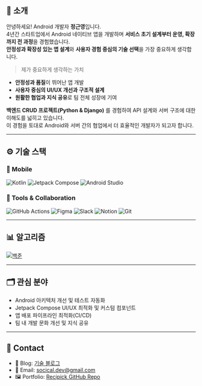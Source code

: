 ## 📝 소개

안녕하세요! Android 개발자 **정근영**입니다.  
4년간 스타트업에서 Android 네이티브 앱을 개발하며 **서비스 초기 설계부터 운영, 확장까지 전 과정**을 경험했습니다.  
**안정성과 확장성 있는 앱 설계**와 **사용자 경험 중심의 기술 선택**을 가장 중요하게 생각합니다.

> 제가 중요하게 생각하는 가치
- **안정성과 품질**이 뛰어난 앱 개발
- **사용자 중심의 UI/UX 개선과 구조적 설계**
- **원활한 협업과 지식 공유**로 팀 전체 성장에 기여

**백엔드 CRUD 프로젝트(Python & Django)** 를 경험하여 API 설계와 서버 구조에 대한 이해도를 넓히고 있습니다.  
이 경험을 토대로 Android와 서버 간의 협업에서 더 효율적인 개발자가 되고자 합니다.

---

## ⚙ 기술 스택

### 📱 Mobile
![Kotlin](https://img.shields.io/badge/-Kotlin-7F52FF?style=flat&logo=Kotlin&logoColor=white)
![Jetpack Compose](https://img.shields.io/badge/-Jetpack%20Compose-4285F4?style=flat&logo=jetpackcompose&logoColor=white)
![Android Studio](https://img.shields.io/badge/-Android%20Studio-3DDC84?style=flat&logo=android-studio&logoColor=white)

### 🧰 Tools & Collaboration
![GitHub Actions](https://img.shields.io/badge/-CI/CD-2088FF?style=flat&logo=githubactions&logoColor=white)
![Figma](https://img.shields.io/badge/-Figma-F24E1E?style=flat&logo=Figma&logoColor=white)
![Slack](https://img.shields.io/badge/-Slack-4A154B?style=flat&logo=Slack&logoColor=white)
![Notion](https://img.shields.io/badge/-Notion-000000?style=flat&logo=Notion&logoColor=white)
![Git](https://img.shields.io/badge/-Git-F05032?style=flat&logo=Git&logoColor=white)

---

## 📊 알고리즘

[![백준](http://mazassumnida.wtf/api/v2/generate_badge?boj=socical)](https://solved.ac/socical/)

---

## 🗂 관심 분야
- Android 아키텍처 개선 및 테스트 자동화
- Jetpack Compose UI/UX 최적화 및 커스텀 컴포넌트
- 앱 배포 파이프라인 최적화(CI/CD)
- 팀 내 개발 문화 개선 및 지식 공유

---

## 💬 Contact

- 📘 Blog: [기술 블로그](https://velog.io/@socical/posts)  
- 📧 Email: [socical.dev@gmail.com](mailto:socical.dev@gmail.com)
- 🖼️ Portfolio: [Recipick GitHub Repo](https://github.com/socical/recipick)
